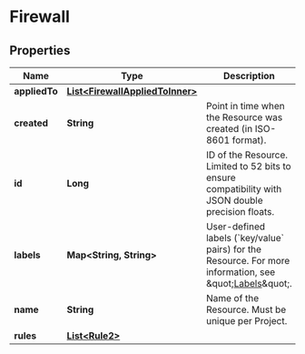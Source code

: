 

# Firewall


## Properties

| Name | Type | Description | Notes |
|------------ | ------------- | ------------- | -------------|
|**appliedTo** | [**List&lt;FirewallAppliedToInner&gt;**](FirewallAppliedToInner.md) |  |  |
|**created** | **String** | Point in time when the Resource was created (in ISO-8601 format). |  |
|**id** | **Long** | ID of the Resource. Limited to 52 bits to ensure compatibility with JSON double precision floats.  |  |
|**labels** | **Map&lt;String, String&gt;** | User-defined labels (&#x60;key/value&#x60; pairs) for the Resource. For more information, see \&quot;[Labels](https://docs.hetzner.cloud)\&quot;.  |  [optional] |
|**name** | **String** | Name of the Resource. Must be unique per Project. |  |
|**rules** | [**List&lt;Rule2&gt;**](Rule2.md) |  |  |



